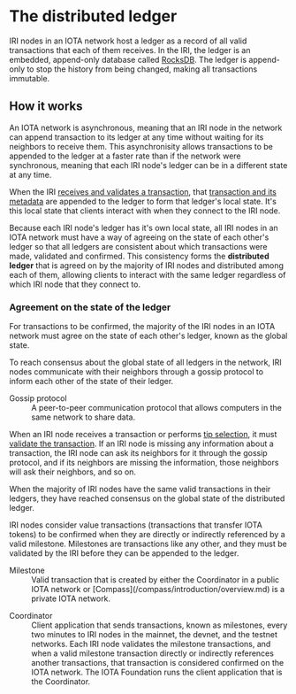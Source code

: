 # The distributed ledger

 IRI nodes in an IOTA network host a ledger as a record of all valid transactions that each of them receives. In the IRI, the ledger is an embedded, append-only database called [RocksDB](https://rocksdb.org/). The ledger is append-only to stop the history from being changed, making all transactions immutable.

 ## How it works

 An IOTA network is asynchronous, meaning that an IRI node in the network can append transaction to its ledger at any time without waiting for its neighbors to receive them. This asynchronisity allows transactions to be appended to the ledger at a faster rate than if the network were synchronous, meaning that each IRI node's ledger can be in a different state at any time.

When the IRI [receives and validates a transaction](/iri/concepts/transaction-validation.md), that [transaction and its metadata](/iri/references/data-in-the-ledger.md) are appended to the ledger to form that ledger's local state. It's this local state that clients interact with when they connect to the IRI node.

Because each IRI node's ledger has it's own local state, all IRI nodes in an IOTA network must have a way of agreeing on the state of each other's ledger so that all ledgers are consistent about which transactions were made, validated and confirmed. This consistency forms the **distributed ledger** that is agreed on by the majority of IRI nodes and distributed among each of them, allowing clients to interact with the same ledger regardless of which IRI node that they connect to.

### Agreement on the state of the ledger

For transactions to be confirmed, the majority of the IRI nodes in an IOTA network must agree on the state of each other's ledger, known as the global state.

To reach consensus about the global state of all ledgers in the network, IRI nodes communicate with their neighbors through a gossip protocol to inform each other of the state of their ledger.

<dl><dt>Gossip protocol</dt><dd>A peer-to-peer communication protocol that allows computers in the same network to share data.</dd></dl>

When an IRI node receives a transaction or performs [tip selection](/iri/concepts/tip-selection.md), it must [validate the transaction](/iri/concepts/transaction-validation.md). If an IRI node is missing any information about a transaction, the IRI node can ask its neighbors for it through the gossip protocol, and if its neighbors are missing the information, those neighbors will ask their neighbors, and so on.

When the majority of IRI nodes have the same valid transactions in their ledgers, they have reached consensus on the global state of the distributed ledger.

IRI nodes consider value transactions (transactions that transfer IOTA tokens) to be confirmed when they are directly or indirectly referenced by a valid milestone. Milestones are transactions like any other, and they must be validated by the IRI before they can be appended to the ledger.

<dl>
<dt>Milestone</dt>
<dd>Valid transaction that is created by either the Coordinator in a public IOTA network or [Compass](/compass/introduction/overview.md) is a private IOTA network.</dd>
</dl>

<dl>
<dt>Coordinator</dt>
<dd>Client application that sends transactions, known as milestones, every two minutes to IRI nodes in the mainnet, the devnet, and the testnet networks. Each IRI node validates the milestone transactions, and when a valid milestone transaction directly or indirectly references another transactions, that transaction is considered confirmed on the IOTA network. The IOTA Foundation runs the client application that is the Coordinator. </dd>
  </dl>